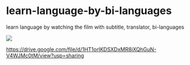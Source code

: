 # learn-language-by-bi-languages
learn language by watching the film with subtitle, translator, bi-languages

![](https://drive.google.com/file/d/1HT1orIKDSXDxMR8iXQhGuN-V4WJMc0tM/view?usp=sharing)

https://drive.google.com/file/d/1HT1orIKDSXDxMR8iXQhGuN-V4WJMc0tM/view?usp=sharing
